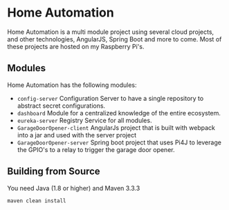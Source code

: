 Home Automation
======

Home Automation is a multi module project using several cloud projects, and other technologies, AngularJS, Spring Boot and more to come. Most of these projects are hosted on my Raspberry Pi's.

Modules
------

Home Automation has the following modules:

  - ```config-server``` Configuration Server to have a single repository to abstract secret configurations.
  - ```dashboard``` Module for a centralized knowledge of the entire ecosystem.
  - ```eureka-server``` Registry Service for all modules. 
  - ```GarageDoorOpener-client``` AngularJs project that is built with webpack into a jar and used with the server project
  - ```GarageDoorOpener-server``` Spring boot project that uses Pi4J to leverage the GPIO's to a relay to trigger the garage door opener.
  
Building from Source
----

You need Java (1.8 or higher) and Maven 3.3.3

```maven clean install```